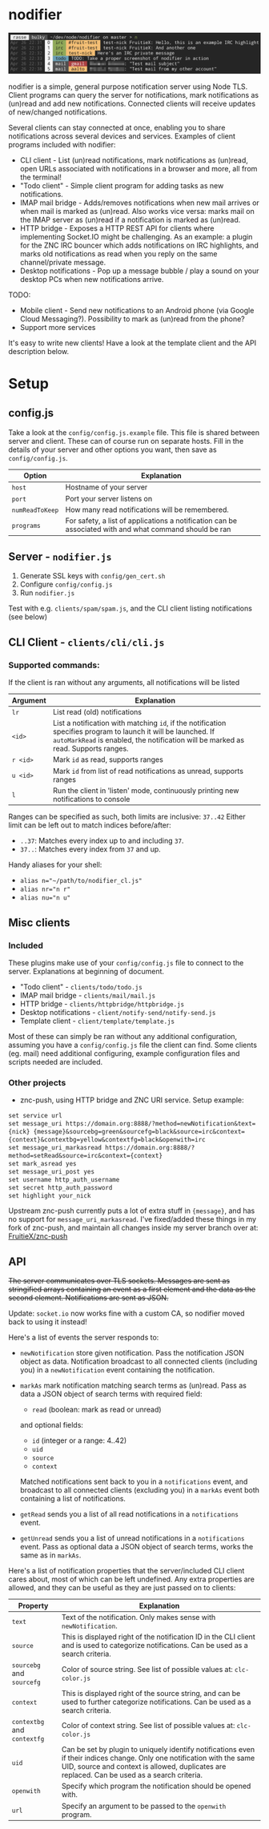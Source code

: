 nodifier
========

![Screenshot](/screenshot.png?raw=true "Screenshot")

nodifier is a simple, general purpose notification server using Node TLS.
Client programs can query the server for notifications, mark notifications as (un)read
and add new notifications. Connected clients will receive updates of new/changed notifications.

Several clients can stay connected at once, enabling you to share notifications across
several devices and services. Examples of client programs included with nodifier:

* CLI client - List (un)read notifications, mark notifications as (un)read, open URLs associated with notifications in a browser and more, all from the terminal!
* "Todo client" - Simple client program for adding tasks as new notifications.
* IMAP mail bridge - Adds/removes notifications when new mail arrives or when mail is marked as (un)read. Also works vice versa: marks mail on the IMAP server as (un)read if a notification is marked as (un)read.
* HTTP bridge - Exposes a HTTP REST API for clients where implementing Socket.IO might be challenging. As an example: a plugin for the ZNC IRC bouncer which adds notifications on IRC highlights, and marks old notifications as read when you reply on the same channel/private message.
* Desktop notifications - Pop up a message bubble / play a sound on your desktop PCs when new notifications arrive.

TODO:
* Mobile client - Send new notifications to an Android phone (via Google Cloud Messaging?). Possibility to mark as (un)read from the phone?
* Support more services

It's easy to write new clients!
Have a look at the template client and the API description below.

Setup
=====

config.js
-----------
Take a look at the `config/config.js.example` file. This file is shared between
server and client. These can of course run on separate hosts. Fill in the
details of your server and other options you want, then save as `config/config.js`.

Option          | Explanation
----------------|--------------
`host`          | Hostname of your server
`port`          | Port your server listens on
`numReadToKeep` | How many read notifications will be remembered.
`programs`      | For safety, a list of applications a notification can be associated with and what command should be ran

Server - `nodifier.js`
----------------------
1. Generate SSL keys with `config/gen_cert.sh`
2. Configure `config/config.js`
3. Run `nodifier.js`

Test with e.g. `clients/spam/spam.js`, and the CLI client listing notifications (see below)

CLI Client - `clients/cli/cli.js`
---------------------------------
### Supported commands:
If the client is ran without any arguments, all notifications will be listed

Argument    | Explanation
------------|------------------
`lr`        | List read (old) notifications
`<id>`      | List a notification with matching `id`, if the notification specifies program to launch it will be launched. If `autoMarkRead` is enabled, the notification will be marked as read. Supports ranges.
`r <id>`    | Mark `id` as read, supports ranges
`u <id>`    | Mark `id` from list of read notifications as unread, supports ranges
`l`         | Run the client in 'listen' mode, continuously printing new notifications to console

Ranges can be specified as such, both limits are inclusive: `37..42`
Either limit can be left out to match indices before/after:
* `..37`: Matches every index up to and including `37`.
* `37..`: Matches every index from `37` and up.

Handy aliases for your shell:
* `alias n="~/path/to/nodifier_cl.js"`
* `alias nr="n r"`
* `alias nu="n u"`

Misc clients
------------
### Included
These plugins make use of your `config/config.js` file to connect to the server.
Explanations at beginning of document.

* "Todo client" - `clients/todo/todo.js`
* IMAP mail bridge - `clients/mail/mail.js`
* HTTP bridge - `clients/httpbridge/httpbridge.js`
* Desktop notifications - `client/notify-send/notify-send.js`
* Template client - `client/template/template.js`

Most of these can simply be ran without any additional configuration, assuming
you have a `config/config.js` file the client can find. Some clients (eg. mail)
need additional configuring, example configuration files and scripts needed are included.

### Other projects
* znc-push, using HTTP bridge and ZNC URI service. Setup example:
```
set service url
set message_uri https://domain.org:8888/?method=newNotification&text={nick} {message}&sourcebg=green&sourcefg=black&source=irc&context={context}&contextbg=yellow&contextfg=black&openwith=irc
set message_uri_markasread https://domain.org:8888/?method=setRead&source=irc&context={context}
set mark_asread yes
set message_uri_post yes
set username http_auth_username
set secret http_auth_password
set highlight your_nick
```

Upstream znc-push currently puts a lot of extra stuff in `{message}`, and has
no support for `message_uri_markasread`. I've fixed/added these things in my
fork of znc-push, and maintain all changes inside my server branch over at:
[FruitieX/znc-push](https://github.com/FruitieX/znc-push/tree/fruitiex/server)

API
---
~~The server communicates over TLS sockets. Messages are sent as stringified
arrays containing an event as a first element and the data as the second element.
Notifications are sent as JSON.~~

Update: `socket.io` now works fine with a custom CA, so nodifier moved back to using
it instead!

Here's a list of events the server responds to:

* `newNotification` store given notification. Pass the notification JSON object as data. Notification broadcast to all connected clients (including you) in a `newNotification` event containing the notification.
* `markAs` mark notification matching search terms as (un)read. Pass as data a JSON object of search terms with required field:
  * `read` (boolean: mark as read or unread)

  and optional fields:
  * `id` (integer or a range: 4..42)
  * `uid`
  * `source`
  * `context`

  Matched notifications sent back to you in a `notifications` event, and broadcast to all connected clients (excluding you) in a `markAs` event both containing a list of notifications.
* `getRead` sends you a list of all read notifications in a `notifications` event.
* `getUnread` sends you a list of unread notifications in a `notifications` event. Pass as optional data a JSON object of search terms, works the same as in `markAs`.

Here's a list of notification properties that the server/included CLI client
cares about, most of which can be left undefined. Any extra properties are
allowed, and they can be useful as they are just passed on to clients:

 Property                   | Explanation
----------------------------|-------------------
`text`                      | Text of the notification. Only makes sense with `newNotification`.
`source`                    | This is displayed right of the notification ID in the CLI client and is used to categorize notifications. Can be used as a search criteria.
`sourcebg` and `sourcefg`   | Color of source string. See list of possible values at: `clc-color.js`
`context`                   | This is displayed right of the source string, and can be used to further categorize notifications. Can be used as a search criteria.
`contextbg` and `contextfg` | Color of context string. See list of possible values at: `clc-color.js`
`uid`                       | Can be set by plugin to uniquely identify notifications even if their indices change. Only one notification with the same UID, source and context is allowed, duplicates are replaced. Can be used as a search criteria.
`openwith`                  | Specify which program the notification should be opened with.
`url`                       | Specify an argument to be passed to the `openwith` program.
